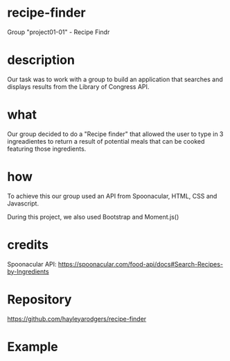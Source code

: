# recipe-finder

Group "project01-01" - Recipe Findr

# description

Our task was to work with a group to build an application that searches and displays results from the Library of Congress API.

# what

Our group decided to do a "Recipe finder" that allowed the user to type in 3 ingreadientes to return a result of potential meals that can be cooked featuring those ingredients.

# how

To achieve this our group used an API from Spoonacular, HTML, CSS and Javascript.

During this project, we also used Bootstrap and Moment.js()

# credits

Spoonacular API: https://spoonacular.com/food-api/docs#Search-Recipes-by-Ingredients

# Repository

https://github.com/hayleyarodgers/recipe-finder

# Example
